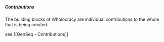 ##### Contributions
The building blocks of Wholocracy are individual contributions to the whole that is being created. 

see [[GenSeq - Contributions]]
